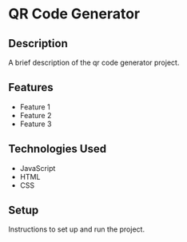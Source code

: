 # QR Code Generator

## Description

A brief description of the qr code generator project.

## Features

- Feature 1
- Feature 2
- Feature 3

## Technologies Used

- JavaScript
- HTML
- CSS

## Setup

Instructions to set up and run the project.
